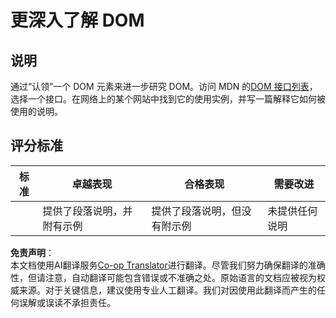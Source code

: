 <!--
CO_OP_TRANSLATOR_METADATA:
{
  "original_hash": "22fb6c3cb570c47f1ac65048393941fa",
  "translation_date": "2025-08-23T22:31:40+00:00",
  "source_file": "3-terrarium/3-intro-to-DOM-and-closures/assignment.md",
  "language_code": "zh"
}
-->
# 更深入了解 DOM

## 说明

通过“认领”一个 DOM 元素来进一步研究 DOM。访问 MDN 的[DOM 接口列表](https://developer.mozilla.org/docs/Web/API/Document_Object_Model)，选择一个接口。在网络上的某个网站中找到它的使用实例，并写一篇解释它如何被使用的说明。

## 评分标准

| 标准     | 卓越表现                                   | 合格表现                                     | 需要改进               |
| -------- | ------------------------------------------ | -------------------------------------------- | ---------------------- |
|          | 提供了段落说明，并附有示例                 | 提供了段落说明，但没有附示例                 | 未提供任何说明         |

**免责声明**：  
本文档使用AI翻译服务[Co-op Translator](https://github.com/Azure/co-op-translator)进行翻译。尽管我们努力确保翻译的准确性，但请注意，自动翻译可能包含错误或不准确之处。原始语言的文档应被视为权威来源。对于关键信息，建议使用专业人工翻译。我们对因使用此翻译而产生的任何误解或误读不承担责任。